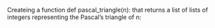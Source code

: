 Createing a function def pascal_triangle(n): that returns a list of lists of integers representing the Pascal’s triangle of n:

